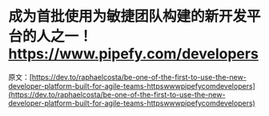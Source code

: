 # 成为首批使用为敏捷团队构建的新开发平台的人之一！https://www.pipefy.com/developers

原文：[https://dev.to/raphaelcosta/be-one-of-the-first-to-use-the-new-developer-platform-built-for-agile-teams-httpswwwpipefycomdevelopers](https://dev.to/raphaelcosta/be-one-of-the-first-to-use-the-new-developer-platform-built-for-agile-teams-httpswwwpipefycomdevelopers)